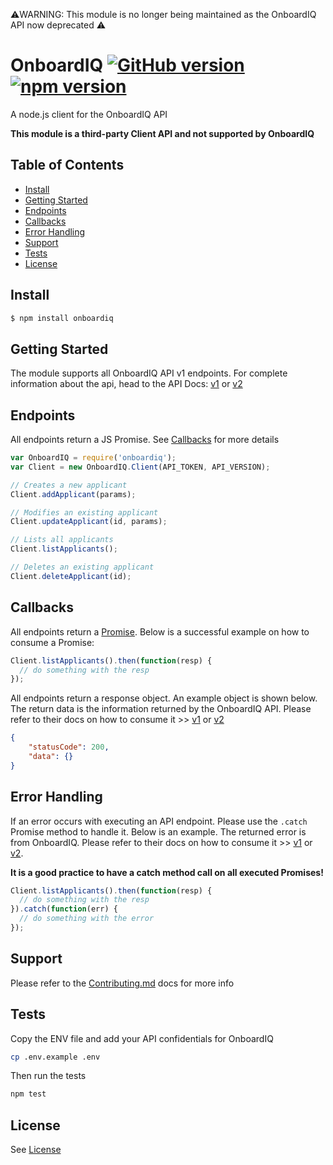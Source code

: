 ⚠️WARNING: This module is no longer being maintained as the OnboardIQ API now deprecated ⚠️

# OnboardIQ [![GitHub version](https://badge.fury.io/gh/stephn-r%2Fonboardiq.svg)](https://badge.fury.io/gh/stephn-r%2Fonboardiq) [![npm version](https://badge.fury.io/js/onboardiq.svg)](https://badge.fury.io/js/onboardiq)
A node.js client for the OnboardIQ API

**This module is a third-party Client API and not supported by OnboardIQ**

## Table of Contents

* [Install](#install)
* [Getting Started](#getting-started)
* [Endpoints](#endpoints)
* [Callbacks](#callbacks)
* [Error Handling](#error-handling)
* [Support](#support)
* [Tests](#tests)
* [License](#license)

## Install

```sh
$ npm install onboardiq
```

## Getting Started

The module supports all OnboardIQ API v1 endpoints. For complete information about the api, head to the API Docs: [v1](https://onboardiq.readme.io/docs/applicants) or [v2](https://www.onboardiq.com/docs/apiv2/api/v2/applicants-GET.html)

## Endpoints

All endpoints return a JS Promise. See [Callbacks](#callbacks) for more details

```js
var OnboardIQ = require('onboardiq');
var Client = new OnboardIQ.Client(API_TOKEN, API_VERSION);

// Creates a new applicant
Client.addApplicant(params);

// Modifies an existing applicant
Client.updateApplicant(id, params);

// Lists all applicants
Client.listApplicants();

// Deletes an existing applicant
Client.deleteApplicant(id);

```

## Callbacks

All endpoints return a [Promise](https://developer.mozilla.org/en-US/docs/Web/JavaScript/Reference/Global_Objects/Promise). Below is a successful example on how to consume a Promise:

```js
Client.listApplicants().then(function(resp) {
  // do something with the resp
});
```

All endpoints return a response object. An example object is shown below. The return data is the information returned by the OnboardIQ API. Please refer to their docs on how to consume it >> [v1](https://onboardiq.readme.io/docs/applicants) or [v2](https://www.onboardiq.com/docs/apiv2/api/v2/applicants-GET.html)

```json
{
	"statusCode": 200,
	"data": {}
}
```

## Error Handling

If an error occurs with executing an API endpoint. Please use the `.catch` Promise method to handle it. Below is an example. The returned error is from OnboardIQ. Please refer to their docs on how to consume it >> [v1](https://onboardiq.readme.io/docs/applicants) or [v2](https://www.onboardiq.com/docs/apiv2/api/v2/applicants-GET.html).

**It is a good practice to have a catch method call on all executed Promises!**

```js
Client.listApplicants().then(function(resp) {
  // do something with the resp
}).catch(function(err) {
  // do something with the error
});
```

## Support

Please refer to the [Contributing.md](https://github.com/Stephn-R/OnboardIQ/blob/master/CONTRIBUTING.md) docs for more info

## Tests

Copy the ENV file and add your API confidentials for OnboardIQ

```sh
cp .env.example .env
```

Then run the tests

```sh
npm test
```

## License

See [License](https://github.com/Stephn-R/OnboardIQ/blob/master/LICENSE)
